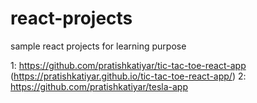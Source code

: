 # react-projects
sample react projects for learning purpose

1: https://github.com/pratishkatiyar/tic-tac-toe-react-app (https://pratishkatiyar.github.io/tic-tac-toe-react-app/)
2: https://github.com/pratishkatiyar/tesla-app
